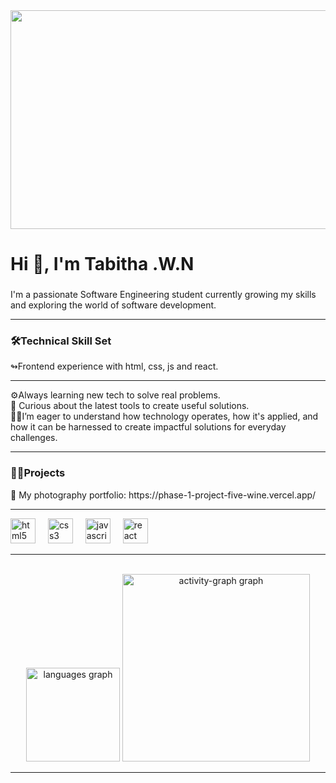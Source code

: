 <div align="center">
  <img height="350"width="750" src="https://i.pinimg.com/originals/45/e6/b8/45e6b85207aa4af2f8dbd3b76c0525e0.gif"  />
</div>

###

<h1 align="left">Hi 👋, I'm Tabitha .W.N</h1>

###

<p align="left">I'm a passionate Software Engineering student currently growing my skills and exploring the world of software development.</p>

---

<h3 align="left">🛠️Technical Skill Set</h3>


<p align="left">↬Frontend experience with html, css, js and react.</p>

---

<p align="left">⚙️Always learning new tech to solve real problems. <br>🚀 Curious about the latest tools to create useful solutions.<br>👩‍🏭I’m eager to understand how technology operates, how it's applied, and how it can be harnessed to create impactful solutions for everyday challenges.</p>

---

<h3 align="left">👩‍💻Projects</h3>


<p align="left">📸 My photography portfolio: https://phase-1-project-five-wine.vercel.app/</p>

---

<div align="left">
  <img src="https://cdn.jsdelivr.net/gh/devicons/devicon/icons/html5/html5-original.svg" height="40" alt="html5 logo"  />
  <img width="12" />
  <img src="https://cdn.jsdelivr.net/gh/devicons/devicon/icons/css3/css3-original.svg" height="40" alt="css3 logo"  />
  <img width="12" />
  <img src="https://cdn.jsdelivr.net/gh/devicons/devicon/icons/javascript/javascript-original.svg" height="40" alt="javascript logo"  />
  <img width="12" />
  <img src="https://cdn.jsdelivr.net/gh/devicons/devicon/icons/react/react-original.svg" height="40" alt="react logo"  />
</div>

---

<br clear="both">

<div align="center">
  <img src="https://github-readme-stats.vercel.app/api/top-langs?username=Tabby434&locale=en&hide_title=false&layout=compact&card_width=320&langs_count=5&theme=dracula&hide_border=false&order=2" height="150" alt="languages graph"  />
  <img src="https://github-readme-activity-graph.vercel.app/graph?username=Tabby434&radius=16&theme=react&area=true&order=5&custom_title=Contribution%20graph&hide_border=true&hide_title=true" height="300" alt="activity-graph graph"  />
</div>

---
